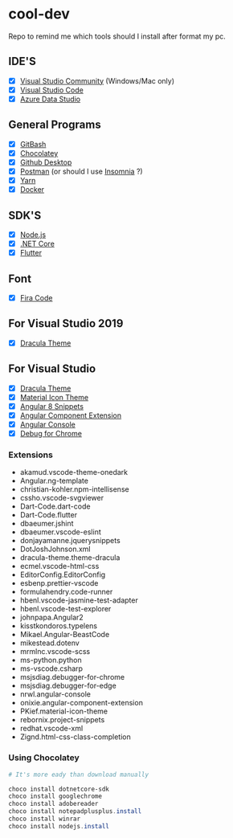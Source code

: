 # cool-dev

Repo to remind me which tools should I install after format my pc.

## IDE'S

* [x] [Visual Studio Community](https://visualstudio.microsoft.com/pt-br/?rr=https%3A%2F%2Fwww.google.com%2F) (Windows/Mac only)
* [x] [Visual Studio Code](https://code.visualstudio.com/docs?dv=win&wt.mc_id=DX_841432&sku=codewin)
* [x] [Azure Data Studio](https://docs.microsoft.com/pt-br/sql/azure-data-studio/download?view=sql-server-2017)

## General Programs

* [x] [GitBash](https://gitforwindows.org/)
* [x] [Chocolatey](https://chocolatey.org/)
* [x] [Github Desktop](https://desktop.github.com/)
* [x] [Postman](https://www.getpostman.com/) (or should I use [Insomnia](https://insomnia.rest/download/) ?)
* [x] [Yarn](https://yarnpkg.com/lang/en/)
* [x] [Docker](https://docs.docker.com/docker-for-windows/)

## SDK'S

* [x] [Node.js](https://nodejs.org/en/)
* [x] [.NET Core](https://dotnet.microsoft.com/download)
* [x] [Flutter](https://flutter.dev/docs/get-started/install)

## Font

* [x] [Fira Code](https://github.com/tonsky/FiraCode/wiki/Installing)

## For Visual Studio 2019

* [x] [Dracula Theme](https://draculatheme.com/visual-studio/)

## For Visual Studio

* [x] [Dracula Theme](https://marketplace.visualstudio.com/items?itemName=dracula-theme.theme-dracula)
* [x] [Material Icon Theme](https://marketplace.visualstudio.com/items?itemName=PKief.material-icon-theme)
* [x] [Angular 8 Snippets](https://marketplace.visualstudio.com/items?itemName=Mikael.Angular-BeastCode)
* [x] [Angular Component Extension](https://marketplace.visualstudio.com/items?itemName=onixie.angular-component-extension)
* [x] [Angular Console](https://marketplace.visualstudio.com/items?itemName=onixie.angular-component-extension)
* [x] [Debug for Chrome](https://marketplace.visualstudio.com/items?itemName=msjsdiag.debugger-for-chrome)

### Extensions

* akamud.vscode-theme-onedark
* Angular.ng-template
* christian-kohler.npm-intellisense
* cssho.vscode-svgviewer
* Dart-Code.dart-code
* Dart-Code.flutter
* dbaeumer.jshint
* dbaeumer.vscode-eslint
* donjayamanne.jquerysnippets
* DotJoshJohnson.xml
* dracula-theme.theme-dracula
* ecmel.vscode-html-css
* EditorConfig.EditorConfig
* esbenp.prettier-vscode
* formulahendry.code-runner
* hbenl.vscode-jasmine-test-adapter
* hbenl.vscode-test-explorer
* johnpapa.Angular2
* kisstkondoros.typelens
* Mikael.Angular-BeastCode
* mikestead.dotenv
* mrmlnc.vscode-scss
* ms-python.python
* ms-vscode.csharp
* msjsdiag.debugger-for-chrome
* msjsdiag.debugger-for-edge
* nrwl.angular-console
* onixie.angular-component-extension
* PKief.material-icon-theme
* rebornix.project-snippets
* redhat.vscode-xml
* Zignd.html-css-class-completion

### Using Chocolatey

```powershell
# It's more eady than download manually 

choco install dotnetcore-sdk
choco install googlechrome
choco install adobereader     
choco install notepadplusplus.install
choco install winrar
choco install nodejs.install
```
